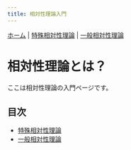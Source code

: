 ```yaml
---
title: 相対性理論入門
---
```


<script type="text/javascript" async
  src="https://cdn.jsdelivr.net/npm/mathjax@3/es5/tex-mml-chtml.js">
</script>

<nav>
  <a href="/natura/">ホーム</a> |
  <a href="/natura/special">特殊相対性理論</a> |
  <a href="/natura/general">一般相対性理論</a>
</nav>

# 相対性理論とは？

ここは相対性理論の入門ページです。

## 目次

- [特殊相対性理論](/natura/special)
- [一般相対性理論](/natura/general)
